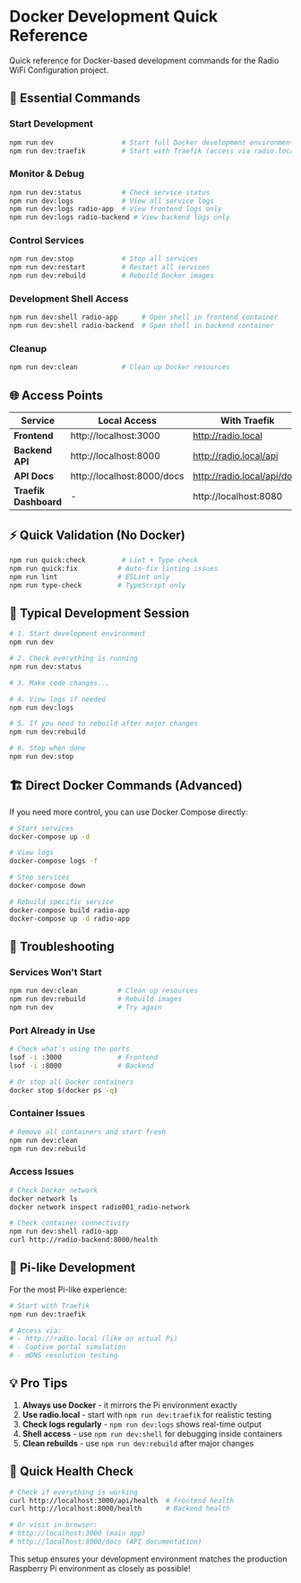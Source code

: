 # Docker Development Quick Reference

Quick reference for Docker-based development commands for the Radio WiFi Configuration project.

## 🚀 Essential Commands

### Start Development
```bash
npm run dev                 # Start full Docker development environment
npm run dev:traefik         # Start with Traefik (access via radio.local)
```

### Monitor & Debug
```bash
npm run dev:status          # Check service status
npm run dev:logs            # View all service logs
npm run dev:logs radio-app  # View frontend logs only
npm run dev:logs radio-backend # View backend logs only
```

### Control Services
```bash
npm run dev:stop            # Stop all services
npm run dev:restart         # Restart all services
npm run dev:rebuild         # Rebuild Docker images
```

### Development Shell Access
```bash
npm run dev:shell radio-app      # Open shell in frontend container
npm run dev:shell radio-backend  # Open shell in backend container
```

### Cleanup
```bash
npm run dev:clean           # Clean up Docker resources
```

## 🌐 Access Points

| Service | Local Access | With Traefik |
|---------|-------------|--------------|
| **Frontend** | http://localhost:3000 | http://radio.local |
| **Backend API** | http://localhost:8000 | http://radio.local/api |
| **API Docs** | http://localhost:8000/docs | http://radio.local/api/docs |
| **Traefik Dashboard** | - | http://localhost:8080 |

## ⚡ Quick Validation (No Docker)

```bash
npm run quick:check         # Lint + Type check
npm run quick:fix          # Auto-fix linting issues
npm run lint               # ESLint only
npm run type-check         # TypeScript only
```

## 🔄 Typical Development Session

```bash
# 1. Start development environment
npm run dev

# 2. Check everything is running
npm run dev:status

# 3. Make code changes...

# 4. View logs if needed
npm run dev:logs

# 5. If you need to rebuild after major changes
npm run dev:rebuild

# 6. Stop when done
npm run dev:stop
```

## 🏗️ Direct Docker Commands (Advanced)

If you need more control, you can use Docker Compose directly:

```bash
# Start services
docker-compose up -d

# View logs
docker-compose logs -f

# Stop services
docker-compose down

# Rebuild specific service
docker-compose build radio-app
docker-compose up -d radio-app
```

## 🔧 Troubleshooting

### Services Won't Start
```bash
npm run dev:clean          # Clean up resources
npm run dev:rebuild        # Rebuild images
npm run dev                # Try again
```

### Port Already in Use
```bash
# Check what's using the ports
lsof -i :3000              # Frontend
lsof -i :8000              # Backend

# Or stop all Docker containers
docker stop $(docker ps -q)
```

### Container Issues
```bash
# Remove all containers and start fresh
npm run dev:clean
npm run dev:rebuild
```

### Access Issues
```bash
# Check Docker network
docker network ls
docker network inspect radio001_radio-network

# Check container connectivity
npm run dev:shell radio-app
curl http://radio-backend:8000/health
```

## 📱 Pi-like Development

For the most Pi-like experience:

```bash
# Start with Traefik
npm run dev:traefik

# Access via:
# - http://radio.local (like on actual Pi)
# - Captive portal simulation
# - mDNS resolution testing
```

## 💡 Pro Tips

1. **Always use Docker** - it mirrors the Pi environment exactly
2. **Use radio.local** - start with `npm run dev:traefik` for realistic testing
3. **Check logs regularly** - `npm run dev:logs` shows real-time output
4. **Shell access** - use `npm run dev:shell` for debugging inside containers
5. **Clean rebuilds** - use `npm run dev:rebuild` after major changes

## 🎯 Quick Health Check

```bash
# Check if everything is working
curl http://localhost:3000/api/health  # Frontend health
curl http://localhost:8000/health      # Backend health

# Or visit in browser:
# http://localhost:3000 (main app)
# http://localhost:8000/docs (API documentation)
```

This setup ensures your development environment matches the production Raspberry Pi environment as closely as possible!